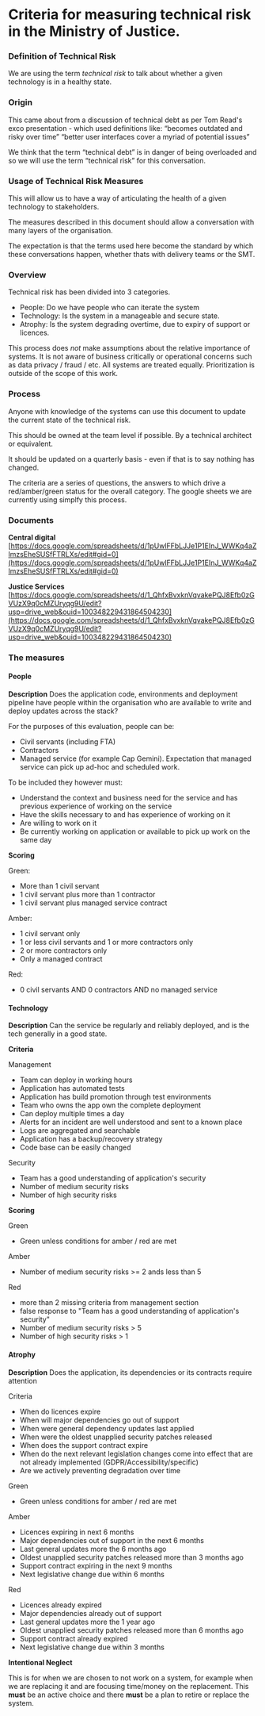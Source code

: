 # Criteria for measuring technical risk in the Ministry of Justice.


### Definition of Technical Risk

We are using the term _technical risk_ to talk about whether a given technology is in a healthy state.
 
### Origin

This came about from a discussion of technical debt as per Tom Read's exco presentation - which used definitions like: “becomes outdated and risky over time” “better user interfaces cover a myriad of potential issues”

We think that the term “technical debt” is in danger of being overloaded and so we will use the term “technical risk” for this conversation.
  

### Usage of Technical Risk Measures

This will allow us to have a way of articulating the health of a given technology to stakeholders. 

The measures described in this document should allow a conversation with many layers of the organisation.

The expectation is that the terms used here become the standard by which these conversations happen, whether thats with
delivery teams or the SMT.  


### Overview

Technical risk has been divided into 3 categories. 

- People: Do we have people who can iterate the system
- Technology: Is the system in a manageable and secure state.
- Atrophy: Is the system degrading overtime, due to expiry of support or licences.

This process does *not* make assumptions about the relative importance of systems. It is not aware of business critically or operational concerns such as data privacy / fraud / etc. All systems are treated equally. Prioritization is outside of the scope of this work.


### Process

Anyone with knowledge of the systems can use this document to update the current state of the technical risk. 

This should be owned at the team level if possible. By a technical architect or equivalent. 

It should be updated on a quarterly basis - even if that is to say nothing has changed.

The criteria are a series of questions, the answers to which drive a red/amber/green status for the overall category. The google sheets we are currently using simplfy this process.

### Documents

**Central digital** [https://docs.google.com/spreadsheets/d/1pUwlFFbLJJe1P1EInJ_WWKq4aZlmzsEheSUSfFTRLXs/edit#gid=0](https://docs.google.com/spreadsheets/d/1pUwlFFbLJJe1P1EInJ_WWKq4aZlmzsEheSUSfFTRLXs/edit#gid=0)

**Justice Services** [https://docs.google.com/spreadsheets/d/1_QhfxBvxknVqvakePQJ8Efb0zGVUzX9q0cMZUryqg9U/edit?usp=drive_web&ouid=100348229431864504230](https://docs.google.com/spreadsheets/d/1_QhfxBvxknVqvakePQJ8Efb0zGVUzX9q0cMZUryqg9U/edit?usp=drive_web&ouid=100348229431864504230)


### The measures

#### People

**Description** Does the application code, environments and deployment pipeline have people within the organisation who are available to write and deploy updates across the stack?
	
For the purposes of this evaluation, people can be:

- Civil servants (including FTA)
- Contractors
- Managed service (for example Cap Gemini). Expectation that managed service can pick up ad-hoc and scheduled work.

To be included they however must:

- Understand the context and business need for the service and has previous experience of working on the service
- Have the skills necessary to and has experience of working on it
- Are willing to work on it
- Be currently working on application or available to pick up work on the same day


**Scoring**

Green:
- More than 1 civil servant
- 1 civil servant plus more than 1 contractor
- 1 civil servant plus managed service contract

Amber:
- 1 civil servant only
- 1 or less civil servants and 1 or more contractors only
- 2 or more contractors only
- Only a managed contract

Red:
- 0 civil servants AND 0 contractors AND no managed service
	

#### Technology

**Description** Can the service be regularly and reliably deployed, and is the tech generally in a good state.


**Criteria**

Management

- Team can deploy in working hours
- Application has automated tests
- Application has build promotion through test environments
- Team who owns the app own the complete deployment
- Can deploy multiple times a day
- Alerts for an incident are well understood and sent to a known place
- Logs are aggregated and searchable
- Application has a backup/recovery strategy
- Code base can be easily changed

Security

- Team has a good understanding of application's security
- Number of medium security risks
- Number of high security risks


**Scoring**

Green

- Green unless conditions for amber / red are met


Amber
- Number of medium security risks >= 2 ands less than 5


Red

- more than 2 missing criteria from management section
- false response to "Team has a good understanding of application's security"
- Number of medium security risks > 5
- Number of high security risks > 1

#### Atrophy 

**Description** Does the application, its dependencies or its contracts require attention 

Criteria
- When do licences expire
- When will major dependencies go out of support
- When were general dependency updates last applied
- When were the oldest unapplied security patches released
- When does the support contract expire
- When do the next relevant legislation changes come into effect that are not already implemented (GDPR/Accessibility/specific) 
- Are we actively preventing degradation over time

Green

- Green unless conditions for amber / red are met

Amber

- Licences expiring in next 6 months
- Major dependencies out of support in the next 6 months
- Last general updates more the 6 months ago
- Oldest unapplied security patches released more than 3 months ago
- Support contract expiring in the next 9 months
- Next legislative change due within 6 months


Red

- Licences already expired
- Major dependencies already out of support
- Last general updates more the 1 year ago
- Oldest unapplied security patches released more than 6 months ago
- Support contract already expired
- Next legislative change due within 3 months


**Intentional Neglect**

This is for when we are chosen to not work on a system, for example when we are replacing it and are focusing time/money on the replacement. This **must** be 
an active choice and there **must** be a plan to retire or replace the system.



